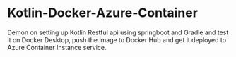 # Kotlin-Docker-Azure-Container
Demon on setting up Kotlin Restful api using springboot and Gradle and test it on Docker Desktop, push the image to Docker Hub and get it deployed to Azure Container Instance service.
